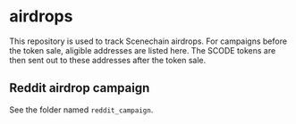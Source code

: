 # airdrops

This repository is used to track Scenechain airdrops.
For campaigns before the token sale, aligible addresses are listed here. The SCODE tokens
are then sent out to these addresses after the token sale. 

## Reddit airdrop campaign

See the folder named `reddit_campaign`.
  